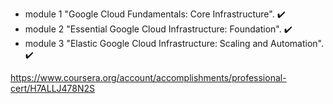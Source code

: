 
- module 1 "Google Cloud Fundamentals: Core Infrastructure". :heavy_check_mark:
- module 2 "Essential Google Cloud Infrastructure: Foundation". :heavy_check_mark:
- module 3 "Elastic Google Cloud Infrastructure: Scaling and Automation". :heavy_check_mark:

https://www.coursera.org/account/accomplishments/professional-cert/H7ALLJ478N2S
